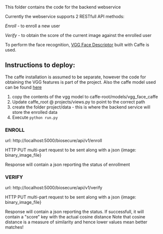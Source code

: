 This folder contains the code for the backend webservice

Currently the webservice supports 2 RESTfull API methods:

*Enroll* - to enroll a new user 

*Verify* - to obtain the score of the current image against the enrolled user

To perform the face recognition, [VGG Face Descriptor](http://www.robots.ox.ac.uk/~vgg/software/vgg_face/) built with Caffe is used.

## Instructions to deploy:

The caffe installation is assumed to be separate, however the code for obtaining the VGG features is part of the project.
Also the caffe model used can be found [here](https://drive.google.com/open?id=0BzrIGPn419nlX20zUFZvWnl0aXc)

1) copy the contents of the vgg model to caffe-root/models/vgg_face_caffe
2) Update caffe_root @ projects/views.py to point to the correct path
3) create the folder project/data - this is where the backend service will store the enrolled data
4) Execute `python run.py` 
  
### ENROLL
url: http://localhost:5000/biosecure/api/v1/enroll

HTTP PUT multi-part request to be sent along with a json 
{image: binary_image_file}

Response will contain a json reporting the status of enrollment

### VERIFY
url: http://localhost:5000/biosecure/api/v1/verify

HTTP PUT multi-part request to be sent along with a json 
{image: binary_image_file}

Response will contain a json reporting the status. If successfull, it will contain a "score" key with the actual cosine distance 
Note that cosine distance is a measure of similarity and hence lower values mean better matches!
